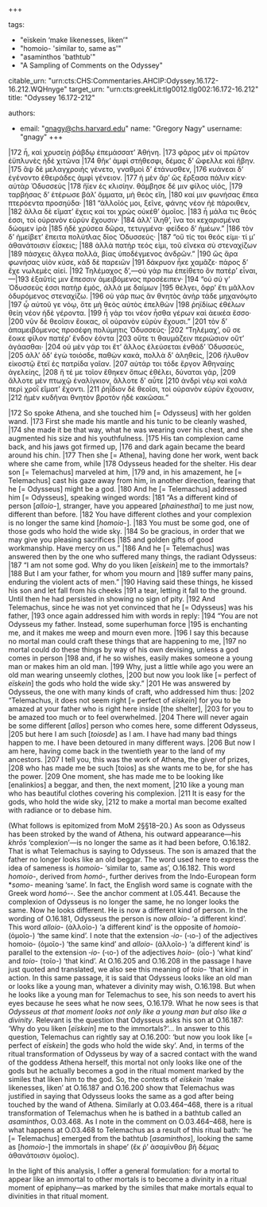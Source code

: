 +++

tags:
- "eïskein ‘make likenesses, liken’"
- "homoio- &#39;similar to, same as&#39;"
- "asaminthos &#39;bathtub&#39;"
- "A Sampling of Comments on the Odyssey"

citable_urn: "urn:cts:CHS:Commentaries.AHCIP:Odyssey.16.172-16.212.WQHnyge"
target_urn: "urn:cts:greekLit:tlg0012.tlg002:16.172-16.212"
title: "Odyssey 16.172-212"

authors:
- email: "gnagy@chs.harvard.edu"
  name: "Gregory Nagy"
  username: "gnagy"
+++

<p>|172 ἦ, καὶ χρυσείῃ ῥάβδῳ ἐπεμάσσατ’ Ἀθήνη. |173 φᾶρος μέν οἱ πρῶτον ἐϋπλυνὲς ἠδὲ χιτῶνα |174 θῆκ’ ἀμφὶ στήθεσφι, δέμας δ’ ὤφελλε καὶ ἥβην. |175 ἂψ δὲ μελαγχροιὴς γένετο, γναθμοὶ δ’ ἐτάνυσθεν, |176 κυάνεαι δ’ ἐγένοντο ἐθειράδες ἀμφὶ γένειον. |177 ἡ μὲν ἄρ’ ὣς ἔρξασα πάλιν κίεν· αὐτὰρ Ὀδυσσεὺς |178 ἤϊεν ἐς κλισίην. θάμβησε δέ μιν φίλος υἱός, |179 ταρβήσας δ’ ἑτέρωσε βάλ’ ὄμματα, μὴ θεὸς εἴη, |180 καί μιν φωνήσας ἔπεα πτερόεντα προσηύδα· |181 “ἀλλοῖός μοι, ξεῖνε, φάνης νέον ἠὲ πάροιθεν, |182 ἄλλα δὲ εἵματ’ ἔχεις καί τοι χρὼς οὐκέθ’ ὁμοῖος. |183 ἦ μάλα τις θεός ἐσσι, τοὶ οὐρανὸν εὐρὺν ἔχουσιν· |184 ἀλλ’ ἵληθ’, ἵνα τοι κεχαρισμένα δώομεν ἱρὰ |185 ἠδὲ χρύσεα δῶρα, τετυγμένα· φείδεο δ’ ἡμέων.” |186 τὸν δ’ ἠμείβετ’ ἔπειτα πολύτλας δῖος Ὀδυσσεύς· |187 “οὔ τίς τοι θεός εἰμι· τί μ’ ἀθανάτοισιν ἐΐσκεις; |188 ἀλλὰ πατὴρ τεός εἰμι, τοῦ εἵνεκα σὺ στεναχίζων |189 πάσχεις ἄλγεα πολλά, βίας ὑποδέγμενος ἀνδρῶν.” |190 ὣς ἄρα φωνήσας υἱὸν κύσε, κὰδ δὲ παρειῶν |191 δάκρυον ἧκε χαμᾶζε· πάρος δ’ ἔχε νωλεμὲς αἰεί. |192 Τηλέμαχος δ’,—οὐ γάρ πω ἐπείθετο ὃν πατέρ’ εἶναι,—|193 ἐξαῦτίς μιν ἔπεσσιν ἀμειβόμενος προσέειπεν· |194 “οὐ σύ γ’ Ὀδυσσεύς ἐσσι πατὴρ ἐμός, ἀλλά με δαίμων |195 θέλγει, ὄφρ’ ἔτι μᾶλλον ὀδυρόμενος στεναχίζω. |196 οὐ γάρ πως ἂν θνητὸς ἀνὴρ τάδε μηχανόῳτο |197 ᾧ αὐτοῦ γε νόῳ, ὅτε μὴ θεὸς αὐτὸς ἐπελθὼν |198 ῥηϊδίως ἐθέλων θείη νέον ἠδὲ γέροντα. |199 ἦ γάρ τοι νέον ἦσθα γέρων καὶ ἀεικέα ἕσσο· |200 νῦν δὲ θεοῖσιν ἔοικας, οἳ οὐρανὸν εὐρὺν ἔχουσι.” |201 τὸν δ’ ἀπαμειβόμενος προσέφη πολύμητις Ὀδυσσεύς· |202 “Τηλέμαχ’, οὔ σε ἔοικε φίλον πατέρ’ ἔνδον ἐόντα |203 οὔτε τι θαυμάζειν περιώσιον οὔτ’ ἀγάασθαι· |204 οὐ μὲν γάρ τοι ἔτ’ ἄλλος ἐλεύσεται ἐνθάδ’ Ὀδυσσεύς, |205 ἀλλ’ ὅδ’ ἐγὼ τοιόσδε, παθὼν κακά, πολλὰ δ’ ἀληθείς, |206 ἤλυθον εἰκοστῷ ἔτεϊ ἐς πατρίδα γαῖαν. |207 αὐτάρ τοι τόδε ἔργον Ἀθηναίης ἀγελείης, |208 ἥ τέ με τοῖον ἔθηκεν ὅπως ἐθέλει, δύναται γάρ, |209 ἄλλοτε μὲν πτωχῷ ἐναλίγκιον, ἄλλοτε δ’ αὖτε |210 ἀνδρὶ νέῳ καὶ καλὰ περὶ χροῒ εἵματ’ ἔχοντι. |211 ῥηΐδιον δὲ θεοῖσι, τοὶ οὐρανὸν εὐρὺν ἔχουσιν, |212 ἠμὲν κυδῆναι θνητὸν βροτὸν ἠδὲ κακῶσαι.”</p><p>|172 So spoke Athena, and she touched him [= Odysseus] with her golden wand. |173 First she made his mantle and his tunic to be cleanly washed, |174 she made it be that way, what he was wearing over his chest, and she augmented his size and his youthfulness. |175 His tan complexion came back, and his jaws got firmed up, |176 and dark again became the beard around his chin. |177 Then she [= Athena], having done her work, went back where she came from, while |178 Odysseus headed for the shelter. His dear son [= Telemachus] marveled at him, |179 and, in his amazement, he [= Telemachus] cast his gaze away from him, in another direction, fearing that he [= Odysseus] might be a god. |180 And he [= Telemachus] addressed him [= Odysseus], speaking winged words: |181 “As a different kind of person [<em>alloio</em>-], stranger, have you appeared [<em>phainesthai</em>] to me just now, different than before. |182 You have different clothes and your complexion is no longer the same kind [<em>homoio</em>-]. |183 You must be some god, one of those gods who hold the wide sky. |184 So be gracious, in order that we may give you pleasing sacrifices |185 and golden gifts of good workmanship. Have mercy on us.” |186 And he [= Telemachus] was answered then by the one who suffered many things, the radiant Odysseus: |187 “I am not some god. Why do you liken [<em>eïskein</em>] me to the immortals? |188 But I am your father, for whom you mourn and |189 suffer many pains, enduring the violent acts of men.” |190 Having said these things, he kissed his son and let fall from his cheeks |191 a tear, letting it fall to the ground. Until then he had persisted in showing no sign of pity. |192 And Telemachus, since he was not yet convinced that he [= Odysseus] was his father, |193 once again addressed him with words in reply: |194 “You are not Odysseus my father. Instead, some superhuman force |195 is enchanting me, and it makes me weep and mourn even more. |196 I say this because no mortal man could craft these things that are happening to me, |197 no mortal could do these things by way of his own devising, unless a god comes in person |198 and, if he so wishes, easily makes someone a young man or makes him an old man. |199 Why, just a little while ago you were an old man wearing unseemly clothes, |200 but now you look like [= perfect of <em>eïskein</em>] the gods who hold the wide sky.” |201 He was answered by Odysseus, the one with many kinds of craft, who addressed him thus: |202 “Telemachus, it does not seem right [= perfect of <em>eïskein</em>] for you to be amazed at your father who is right here inside [the shelter], |203 for you to be amazed too much or to feel overwhelmed. |204 There will never again be some different [<em>allos</em>] person who comes here, some different Odysseus, |205 but here I am such [<em>toiosde</em>] as I am. I have had many bad things happen to me. I have been detoured in many different ways. |206 But now I am here, having come back in the twentieth year to the land of my ancestors. |207 I tell you, this was the work of Athena, the giver of prizes, |208 who has made me be such [toios] as she wants me to be, for she has the power. |209 One moment, she has made me to be looking like [enalinkios] a beggar, and then, the next moment, |210 like a young man who has beautiful clothes covering his complexion. |211 It is easy for the gods, who hold the wide sky, |212 to make a mortal man become exalted with radiance or to debase him.</p><p>(What follows is epitomized from MoM 2§§18–20.) As soon as Odysseus has been stroked by the wand of Athena, his outward appearance—his <em>khrōs</em> ‘complexion’—is no longer the same as it had been before, O.16.182. That is what Telemachus is saying to Odysseus. The son is amazed that the father no longer looks like an old beggar. The word used here to express the idea of sameness is <em>homoio</em>- ‘similar to, same as’, O.16.182. This word <em>homoio</em>-, derived from <em>homó</em>-, further derives from the Indo-European form *<em>somo</em>- meaning ‘same’. In fact, the English word same is cognate with the Greek word <em>homó</em>--. See the anchor comment at I.05.441. Because the complexion of Odysseus is no longer the same, he no longer looks the same. Now he looks different. He is now a different kind of person. In the wording of O.16.181, Odysseus the person is now <em>alloio</em>- ‘a different kind’. This word <em>alloio</em>- (ἀλλοῖο-) ‘a different kind’ is the opposite of <em>homoio</em>- (ὁμοῖο-) ‘the same kind’. I note that the extension ‑<em>io</em>- (‑ιο-) of the adjectives homoio- (ὁμοῖο-) ‘the same kind’ and <em>alloio</em>- (ἀλλοῖο-) ‘a different kind’ is parallel to the extension ‑<em>io</em>- (‑ιο-) of the adjectives <em>hoio</em>- (oἷο-) ‘what kind’ and <em>toio</em>- (τοῖο-) ‘that kind’. At O.16.205 and O.16.208 in the passage I have just quoted and translated, we also see this meaning of <em>toio</em>- ‘that kind’ in action. In this same passage, it is said that Odysseus looks like an old man or looks like a young man, whatever a divinity may wish, O.16.198. But when he looks like a young man for Telemachus to see, his son needs to avert his eyes because he sees what he now sees, O.16.179. What he now sees is that <em>Odysseus at that moment looks not only like a young man but also like a divinity</em>. Relevant is the question that Odysseus asks his son at O.16.187: ‘Why do you liken [<em>eïskein</em>] me to the immortals?’... In answer to this question, Telemachus can rightly say at O.16.200: ‘but now you look like [= perfect of <em>eïskein</em>] the gods who hold the wide sky’. And, in terms of the ritual transformation of Odysseus by way of a sacred contact with the wand of the goddess Athena herself, this mortal not only looks like one of the gods but he actually becomes a god in the ritual moment marked by the similes that liken him to the god. So, the contexts of <em>eïskein</em> ‘make likenesses, liken’ at O.16.187 and O.16.200 show that Telemachus was justified in saying that Odysseus looks the same as a god after being touched by the wand of Athena. Similarly at O.03.464–468, there is a ritual transformation of Telemachus when he is bathed in a bathtub called an <em>asaminthos</em>, O.03.468. As I note in the comment on O.03.464–468, here is what happens at O.03.468 to Telemachus as a result of this ritual bath: ‘he [= Telemachus] emerged from the bathtub [<em>asaminthos</em>], looking the same as [<em>homoio</em>-] the immortals in shape’ (ἔκ ῥ’ ἀσαμίνθου βῆ δέμας ἀθανάτοισιν ὁμοῖος). </p><p>In the light of this analysis, I offer a general formulation: for a mortal to appear like an immortal to other mortals is to become a divinity in a ritual moment of epiphany—as marked by the similes that make mortals equal to divinities in that ritual moment.</p>